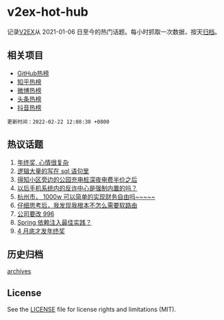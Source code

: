# v2ex-hot-hub

 记录[V2EX](https://www.v2ex.com/)从 2021-01-06 日至今的热门话题。每小时抓取一次数据，按天[归档](archives)。
 
 ## 相关项目

- [GitHub热榜](https://github.com/lonnyzhang423/github-hot-hub)
- [知乎热榜](https://github.com/lonnyzhang423/zhihu-hot-hub)
- [微博热榜](https://github.com/lonnyzhang423/weibo-hot-hub)
- [头条热榜](https://github.com/lonnyzhang423/toutiao-hot-hub)
- [抖音热榜](https://github.com/lonnyzhang423/douyin-hot-hub)


 `更新时间：2022-02-22 12:08:30 +0800`

## 热议话题

1. [年终奖, 心情很复杂](https://www.v2ex.com/t/835402)
1. [逻辑大量的写在 sql 语句里](https://www.v2ex.com/t/835439)
1. [得知小区旁边的公园充电桩深夜电费半价之后](https://www.v2ex.com/t/835413)
1. [以后手机系统内的反诈中心是强制内置的吗？](https://www.v2ex.com/t/835486)
1. [杭州市， 1000w 可以简单的实现财务自由吗~~~~~](https://www.v2ex.com/t/835476)
1. [仔细思考后，我发现我根本不怎么需要软路由](https://www.v2ex.com/t/835403)
1. [公司要改 996](https://www.v2ex.com/t/835444)
1. [Spring 依赖注入最佳实践？](https://www.v2ex.com/t/835484)
1. [4 月底才发年终奖](https://www.v2ex.com/t/835572)

## 历史归档

[archives](archives)

## License

See the [LICENSE](LICENSE) file for license rights and limitations (MIT).
